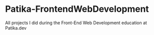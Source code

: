 # Patika-FrontendWebDevelopment
All projects I did during the Front-End Web Development education at Patika.dev
